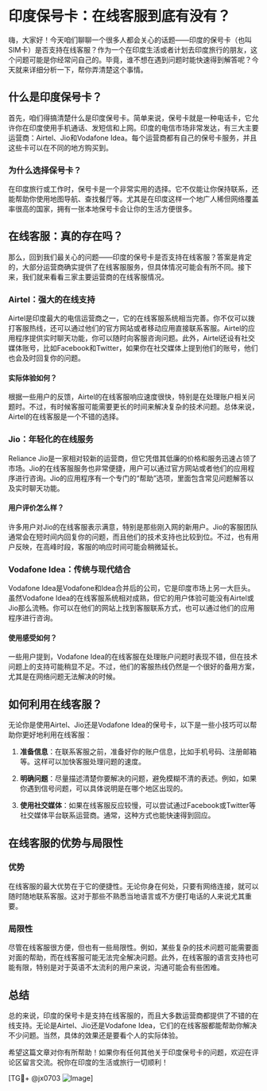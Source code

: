 # 印度保号卡：在线客服到底有没有？

嗨，大家好！今天咱们聊聊一个很多人都会关心的话题——印度的保号卡（也叫SIM卡）是否支持在线客服？作为一个在印度生活或者计划去印度旅行的朋友，这个问题可能是你经常问自己的。毕竟，谁不想在遇到问题时能快速得到解答呢？今天就来详细分析一下，帮你弄清楚这个事情。

## 什么是印度保号卡？

首先，咱们得搞清楚什么是印度保号卡。简单来说，保号卡就是一种电话卡，它允许你在印度使用手机通话、发短信和上网。印度的电信市场非常发达，有三大主要运营商：Airtel、Jio和Vodafone Idea。每个运营商都有自己的保号卡服务，并且这些卡可以在不同的地方购买到。

### 为什么选择保号卡？

在印度旅行或工作时，保号卡是一个非常实用的选择。它不仅能让你保持联系，还能帮助你使用地图导航、查找餐厅等。尤其是在印度这样一个地广人稀但网络覆盖率很高的国家，拥有一张本地保号卡会让你的生活方便很多。

## 在线客服：真的存在吗？

那么，回到我们最关心的问题——印度的保号卡是否支持在线客服？答案是肯定的，大部分运营商确实提供了在线客服服务，但具体情况可能会有所不同。接下来，我们就来看看三家主要运营商的在线客服情况。

### Airtel：强大的在线支持

Airtel是印度最大的电信运营商之一，它的在线客服系统相当完善。你不仅可以拨打客服热线，还可以通过他们的官方网站或者移动应用直接联系客服。Airtel的应用程序提供实时聊天功能，你可以随时向客服咨询问题。此外，Airtel还设有社交媒体账号，比如Facebook和Twitter，如果你在社交媒体上提到他们的账号，他们也会及时回复你的问题。

#### 实际体验如何？

根据一些用户的反馈，Airtel的在线客服响应速度很快，特别是在处理账户相关问题时。不过，有时候客服可能需要更长的时间来解决复杂的技术问题。总体来说，Airtel的在线客服是一个不错的选择。

### Jio：年轻化的在线服务

Reliance Jio是一家相对较新的运营商，但它凭借其低廉的价格和服务迅速占领了市场。Jio的在线客服服务也非常便捷，用户可以通过官方网站或者他们的应用程序进行咨询。Jio的应用程序有一个专门的“帮助”选项，里面包含常见问题解答以及实时聊天功能。

#### 用户评价怎么样？

许多用户对Jio的在线客服表示满意，特别是那些刚入网的新用户。Jio的客服团队通常会在短时间内回复你的问题，而且他们的技术支持也比较到位。不过，也有用户反映，在高峰时段，客服的响应时间可能会稍微延长。

### Vodafone Idea：传统与现代结合

Vodafone Idea是Vodafone和Idea合并后的公司，它是印度市场上另一大巨头。虽然Vodafone Idea的在线客服系统相对成熟，但它的用户体验可能没有Airtel或Jio那么流畅。你可以在他们的网站上找到客服联系方式，也可以通过他们的应用程序进行咨询。

#### 使用感受如何？

一些用户提到，Vodafone Idea的在线客服在处理账户问题时表现不错，但在技术问题上的支持可能稍显不足。不过，他们的客服热线仍然是一个很好的备用方案，尤其是在网络问题无法解决的时候。

## 如何利用在线客服？

无论你是使用Airtel、Jio还是Vodafone Idea的保号卡，以下是一些小技巧可以帮助你更好地利用在线客服：

1. **准备信息**：在联系客服之前，准备好你的账户信息，比如手机号码、注册邮箱等。这样可以加快客服处理问题的速度。
   
2. **明确问题**：尽量描述清楚你要解决的问题，避免模糊不清的表述。例如，如果你遇到信号问题，可以具体说明是在哪个地区出现的。

3. **使用社交媒体**：如果在线客服反应较慢，可以尝试通过Facebook或Twitter等社交媒体平台联系运营商。通常，这种方式也能快速得到回应。

## 在线客服的优势与局限性

### 优势

在线客服的最大优势在于它的便捷性。无论你身在何处，只要有网络连接，就可以随时随地联系客服。这对于那些不熟悉当地语言或不方便打电话的人来说尤其重要。

### 局限性

尽管在线客服很方便，但也有一些局限性。例如，某些复杂的技术问题可能需要面对面的帮助，而在线客服可能无法完全解决问题。此外，在线客服的语言支持也可能有限，特别是对于英语不太流利的用户来说，沟通可能会有些困难。

## 总结

总的来说，印度的保号卡是支持在线客服的，而且大多数运营商都提供了不错的在线支持。无论是Airtel、Jio还是Vodafone Idea，它们的在线客服都能帮助你解决不少问题。当然，具体的效果还是要看个人的实际体验。

希望这篇文章对你有所帮助！如果你有任何其他关于印度保号卡的问题，欢迎在评论区留言交流。祝你在印度的生活或旅行一切顺利！

[TG💪+ @jx0703 ![Image](https://github.com/user-attachments/assets/dbca1d08-cadb-493c-b0ec-ad6f7a83f270)]